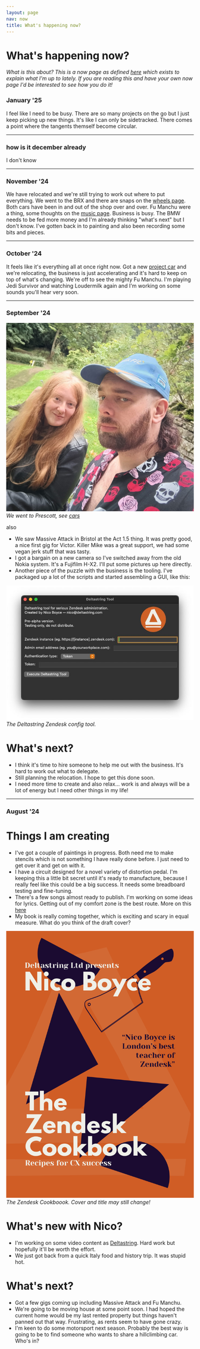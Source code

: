 ```yaml
---
layout: page
nav: now
title: What's happening now?
---
```


# What's happening now?

*What is this about? This is a now page as defined [here](https://nownownow.com/about) which exists to explain what I'm up to lately. If you are reading this and have your own now page I'd be interested to see how you do it!*

### January '25

I feel like I need to be busy. There are so many projects on the go but I just keep picking up new things. It's like I can only be sidetracked. There comes a point where the tangents themself become circular.

***

### how is it december already

I don't know

***

### November '24

We have relocated and we're still trying to work out where to put everything. We went to the BRX and there are snaps on the [wheels page](/wheels/). Both cars have been in and out of the shop over and over. Fu Manchu were a thing, some thoughts on the [music page](/music). Business is busy. The BMW needs to be fed more money and I'm already thinking "what's next" but I don't know. I've gotten back in to painting and also been recording some bits and pieces.

***

### October '24

It feels like it's everything all at once right now. Got a new [project car](/wheels/) and we're relocating, the business is just accelerating and it's hard to keep on top of what's changing. We're off to see the mighty Fu Manchu. I'm playing Jedi Survivor and watching Loudermilk again and I'm working on some sounds you'll hear very soon.

***

### September '24

![Us, at Prescott](/public/img/us.jpeg)
*We went to Prescott, see [cars](/wheels/)*

also

* We saw Massive Attack in Bristol at the Act 1.5 thing. It was pretty good, a nice first gig for Victor. Killer Mike was a great support, we had some vegan jerk stuff that was tasty.
* I got a bargain on a new camera so I've switched away from the old Nokia system. It's a Fujifilm H-X2. I'll put some pictures up here directly.
* Another piece of the puzzle with the business is the tooling. I've packaged up a lot of the scripts and started assembling a GUI, like this:

![Deltastring Zendesk config tool.](/public/img/ds-tool.jpeg)
*The Deltastring Zendesk config tool.*

# What's next?

* I think it's time to hire someone to help me out with the business. It's hard to work out what to delegate.
* Still planning the relocation. I hope to get this done soon.
* I need more time to create and also relax... work is and always will be a lot of energy but I need other things in my life!

---

### August '24

# Things I am creating

* I've got a couple of paintings in progress. Both need me to make stencils which is not something I have really done before. I just need to get over it and get on with it.
* I have a circuit designed for a novel variety of distortion pedal. I'm keeping this a little bit secret until it's ready to manufacture, because I really feel like this could be a big success. It needs some breadboard testing and fine-tuning.
* There's a few songs almost ready to publish. I'm working on some ideas for lyrics. Getting out of my comfort zone is the best route. More on this [here](/music/)
* My book is really coming together, which is exciting and scary in equal measure. What do you think of the draft cover?

![The Zendesk Cookboook. Cover and title may still change!](/public/img/zendesk-cookbook.png)
*The Zendesk Cookboook. Cover and title may still change!*

# What's new with Nico?

* I'm working on some video content as [Deltastring](https://deltastring.com). Hard work but hopefully it'll be worth the effort.
* We just got back from a quick Italy food and history trip. It was stupid hot.

# What's next?

* Got a few gigs coming up including Massive Attack and Fu Manchu.
* We're going to be moving house at some point soon. I had hoped the current home would be my last rented property but things haven't panned out that way. Frustrating, as rents seem to have gone crazy.
* I'm keen to do some motorsport next season. Probably the best way is going to be to find someone who wants to share a hillclimbing car. Who's in?